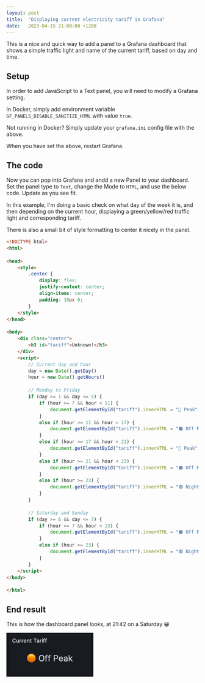 ```yaml
---
layout: post
title:  "Displaying current electricity tariff in Grafana"
date:   2023-04-15 21:00:00 +1200
---
```


This is a nice and quick way to add a panel to a Grafana dashboard that shows a simple 
traffic light and name of the current tariff, based on day and time. 


## Setup

In order to add JavaScript to a Text panel, you will need to modify a Grafana setting. 

In Docker, simply add environment variable `GF_PANELS_DISABLE_SANITIZE_HTML` with value `true`. 

Not running in Docker? Simply update your `grafana.ini` config file with the above. 

When you have set the above, restart Grafana. 



## The code

Now you can pop into Grafana and andd a new Panel to your dashboard. Set the panel type to `Text`, 
change the Mode to `HTML`, and use the below code. Update as you see fit. 

In this example, I'm doing a basic check on what day of the week it is, and then depending on the current hour, displaying a green/yellow/red traffic light and corresponding tariff. 

There is also a small bit of style formatting to center it nicely in the panel. 


``` html
<!DOCTYPE html>
<html>

<head>
    <style>
        .center {
            display: flex;
            justify-content: center;
            align-items: center;
            padding: 10px 0;
        }
    </style>
</head>

<body>
    <div class="center">
        <h3 id="tariff">Unknown!</h3>
    </div>
    <script>
        // Current day and hour
        day = new Date().getDay()
        hour = new Date().getHours()

        // Monday to Friday
        if (day >= 1 && day <= 5) {
            if (hour >= 7 && hour < 11) {
                document.getElementById("tariff").innerHTML = "🔴 Peak";
            }
            else if (hour >= 11 && hour < 17) {
                document.getElementById("tariff").innerHTML = "🟠 Off Peak";
            }
            else if (hour >= 17 && hour < 21) {
                document.getElementById("tariff").innerHTML = "🔴 Peak";
            }
            else if (hour >= 21 && hour < 23) {
                document.getElementById("tariff").innerHTML = "🟠 Off Peak";
            }
            else if (hour >= 23) {
                document.getElementById("tariff").innerHTML = "🟢 Night";
            }
        }

        // Saturday and Sunday
        if (day >= 6 && day <= 7) {
            if (hour >= 7 && hour < 23) {
                document.getElementById("tariff").innerHTML = "🟠 Off Peak";
            }
            else if (hour >= 23) {
                document.getElementById("tariff").innerHTML = "🟢 Night";
            }
        }
    </script>
</body>

</html>
```

## End result

This is how the dashboard panel looks, at 21:42 on a Saturday 😀

![img1](/assets/2023-04-15-grafana-panel.png)
